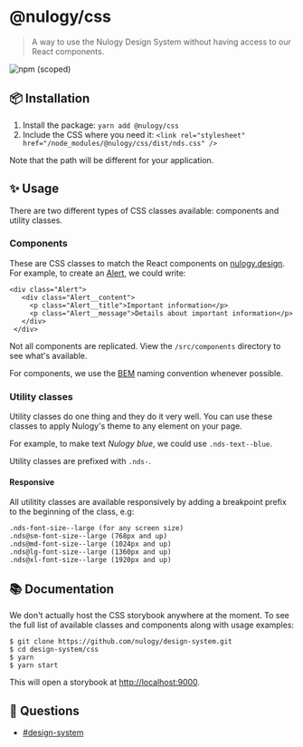 # @nulogy/css

> A way to use the Nulogy Design System without having access to our React components.

![npm (scoped)](https://img.shields.io/npm/v/@nulogy/css.svg)

## 📦 Installation

1. Install the package: `yarn add @nulogy/css`
2. Include the CSS where you need it: `<link rel="stylesheet" href="/node_modules/@nulogy/css/dist/nds.css" />`

Note that the path will be different for your application.

## ✨ Usage

There are two different types of CSS classes available: components and utility classes.

### Components

These are CSS classes to match the React components on [nulogy.design](http://nulogy.design). For example, to create an [Alert](https://nulogy.design/components/alert), we could write:

```
<div class="Alert">
   <div class="Alert__content">
     <p class="Alert__title">Important information</p>
     <p class="Alert__message">Details about important information</p>
   </div>
 </div>
```

Not all components are replicated. View the `/src/components` directory to see what's available.

For components, we use the [BEM](http://getbem.com/naming/) naming convention whenever possible.

### Utility classes

Utility classes do one thing and they do it very well. You can use these classes to apply Nulogy's theme to any element on your page.

For example, to make text _Nulogy blue_, we could use `.nds-text--blue`.

Utility classes are prefixed with `.nds-`.

#### Responsive

All utilitity classes are available responsively by adding a breakpoint prefix to the beginning of the class, e.g:

```
.nds-font-size--large (for any screen size)
.nds@sm-font-size--large (768px and up)
.nds@md-font-size--large (1024px and up)
.nds@lg-font-size--large (1360px and up)
.nds@xl-font-size--large (1920px and up)
```

## 📚 Documentation

We don't actually host the CSS storybook anywhere at the moment. To see the full list of available classes and components along with usage examples:

```
$ git clone https://github.com/nulogy/design-system.git
$ cd design-system/css
$ yarn
$ yarn start
```

This will open a storybook at [http://localhost:9000](http://localhost:9000).

## 💬 Questions

- [#design-system](slack://channel?team=T024N2KKA&id=CBAFQ4X7X)

